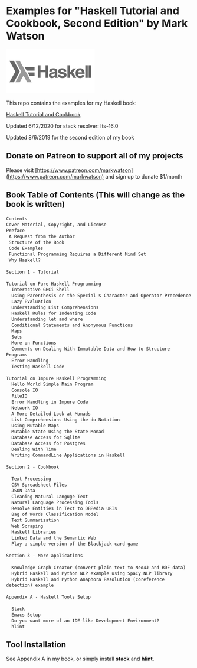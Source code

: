 # Examples for "Haskell Tutorial and Cookbook, Second Edition" by Mark Watson

![Haskell Logo](haskell.svg)

This repo contains the examples for my Haskell book:

[Haskell Tutorial and Cookbook](https://leanpub.com/haskell-cookbook)

Updated 6/12/2020 for stack resolver: lts-16.0

Updated 8/6/2019 for the second edition of my book

## Donate on Patreon to support all of my projects

Please visit [https://www.patreon.com/markwatson](https://www.patreon.com/markwatson) and sign up to donate $1/month

## Book Table of Contents (This will change as the book is written)

````````
Contents
Cover Material, Copyright, and License
Preface
 A Request from the Author
 Structure of the Book
 Code Examples
 Functional Programming Requires a Different Mind Set
 Why Haskell?
 
Section 1 - Tutorial

Tutorial on Pure Haskell Programming
  Interactive GHCi Shell
  Using Parenthesis or the Special $ Character and Operator Precedence  
  Lazy Evaluation
  Understanding List Comprehensions 
  Haskell Rules for Indenting Code
  Understanding let and where 
  Conditional Statements and Anonymous Functions 
  Maps
  Sets
  More on Functions
  Comments on Dealing With Immutable Data and How to Structure Programs
  Error Handling
  Testing Haskell Code
 
Tutorial on Impure Haskell Programming
  Hello World Simple Main Program 
  Console IO
  FileIO
  Error Handling in Impure Code
  Network IO
  A More Detailed Look at Monads
  List Comprehensions Using the do Notation
  Using Mutable Maps
  Mutable State Using the State Monad
  Database Access for Sqlite
  Database Access for Postgres
  Dealing With Time
  Writing CommandLine Applications in Haskell

Section 2 - Cookbook

  Text Processing
  CSV Spreadsheet Files
  JSON Data
  Cleaning Natural Languge Text
  Natural Language Processing Tools
  Resolve Entities in Text to DBPedia URIs
  Bag of Words Classification Model
  Text Summarization
  Web Scraping
  Haskell Libraries
  Linked Data and the Semantic Web
  Play a simple version of the Blackjack card game

Section 3 - More applications

  Knowledge Graph Creator (convert plain text to Neo4J and RDF data)
  Hybrid Haskell and Python NLP example using SpaCy NLP library
  Hybrid Haskell and Python Anaphora Resolution (coreference detection) example

Appendix A - Haskell Tools Setup

  Stack
  Emacs Setup
  Do you want more of an IDE-like Development Environment?
  hlint
````````

## Tool Installation

See Appendix A in my book, or simply install **stack** and **hlint**.

